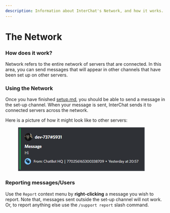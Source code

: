 ```yaml
---
description: Information about InterChat's Network, and how it works.
---
```


# The Network

### How does it work?

Network refers to the entire network of servers that are connected. In this area, you can send messages that will appear in other channels that have been set up on other servers.

### Using the Network

Once you have finished [setup.md](../guide/setup.md "mention"), you should be able to send a message in the set-up channel. When your message is sent, InterChat sends it to connected servers across the network.

&#x20;Here is a picture of how it might look like to other servers:

<figure><img src="../.gitbook/assets/image (1).png" alt=""><figcaption></figcaption></figure>

### Reporting messages/Users

Use the `Report` context menu by **right-clicking** a message you wish to report. Note that, messages sent outside the set-up channel will not work. Or, to report anything else use the `/support report` slash command.&#x20;
